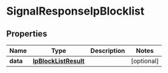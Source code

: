 

# SignalResponseIpBlocklist


## Properties

| Name | Type | Description | Notes |
|------------ | ------------- | ------------- | -------------|
|**data** | [**IpBlockListResult**](IpBlockListResult.md) |  |  [optional] |



